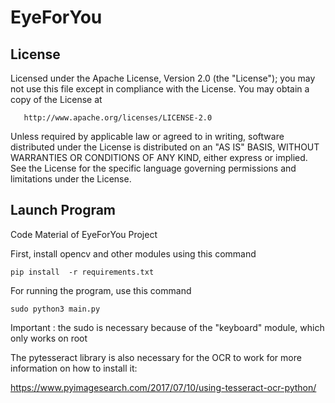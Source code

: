 # EyeForYou

   
   ## License
   
   Licensed under the Apache License, Version 2.0 (the "License");
   you may not use this file except in compliance with the License.
   You may obtain a copy of the License at

       http://www.apache.org/licenses/LICENSE-2.0

   Unless required by applicable law or agreed to in writing, software
   distributed under the License is distributed on an "AS IS" BASIS,
   WITHOUT WARRANTIES OR CONDITIONS OF ANY KIND, either express or implied.
   See the License for the specific language governing permissions and
   limitations under the License.
   
   

   ## Launch Program
   
Code Material of EyeForYou Project

First, install opencv and other modules using this command 

`pip install  -r requirements.txt`

For running the program, use this command

`sudo python3 main.py`

Important : the sudo is necessary because of the "keyboard" module, which 
only works on root

The pytesseract library is also necessary for the OCR to work for more information on how to install it:   

   https://www.pyimagesearch.com/2017/07/10/using-tesseract-ocr-python/
   
 
